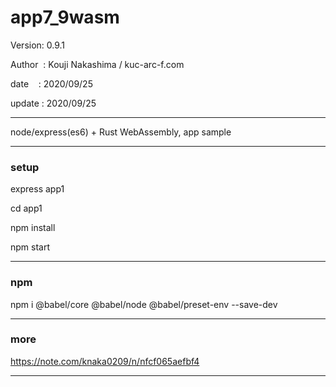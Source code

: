 ﻿# app7_9wasm

 Version: 0.9.1

 Author  : Kouji Nakashima / kuc-arc-f.com

 date    : 2020/09/25

 update : 2020/09/25

***

node/express(es6) + Rust WebAssembly, app sample 


***
### setup
express app1

cd app1

npm install

npm start

***
### npm

npm i @babel/core @babel/node @babel/preset-env --save-dev

***
### more

https://note.com/knaka0209/n/nfcf065aefbf4


***


